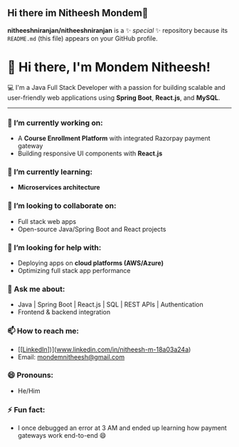 ## Hi there  im Nitheesh Mondem👋
**nitheeshniranjan/nitheeshniranjan** is a ✨ _special_ ✨ repository because its `README.md` (this file) appears on your GitHub profile.
# 👋 Hi there, I'm Mondem Nitheesh!

💻 I'm a Java Full Stack Developer with a passion for building scalable and user-friendly web applications using **Spring Boot**, **React.js**, and **MySQL**.

---

### 🔭 I’m currently working on:
- A **Course Enrollment Platform** with integrated Razorpay payment gateway
- Building responsive UI components with **React.js**

### 🌱 I’m currently learning:
- **Microservices architecture**

### 👯 I’m looking to collaborate on:
- Full stack web apps
- Open-source Java/Spring Boot and React projects

### 🤔 I’m looking for help with:
- Deploying apps on **cloud platforms (AWS/Azure)**
- Optimizing full stack app performance

### 💬 Ask me about:
- Java | Spring Boot | React.js | SQL | REST APIs | Authentication
- Frontend & backend integration

### 📫 How to reach me:
- [[[LinkedIn](www.linkedin.com/in/nitheesh-m-18a03a24a)])](www.linkedin.com/in/nitheesh-m-18a03a24a)
- Email: mondemnitheesh@gmail.com

### 😄 Pronouns: 
- He/Him

### ⚡ Fun fact:
- I once debugged an error at 3 AM and ended up learning how payment gateways work end-to-end 😄
